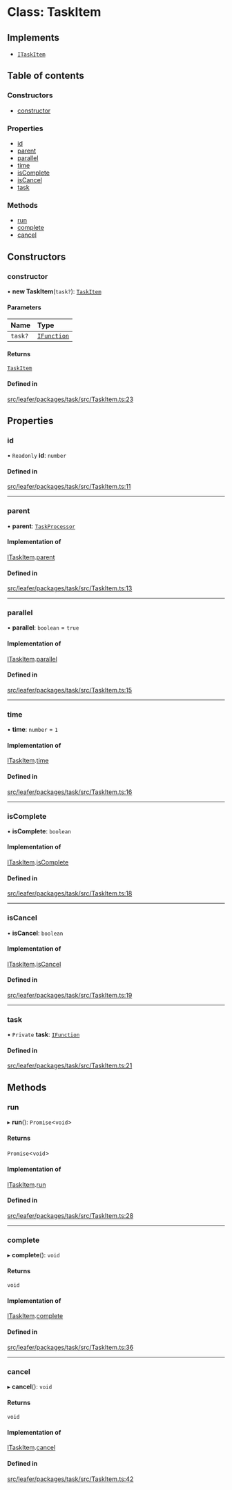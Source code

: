 # Class: TaskItem

## Implements

- [`ITaskItem`](../interfaces/ITaskItem.md)

## Table of contents

### Constructors

- [constructor](TaskItem.md#constructor)

### Properties

- [id](TaskItem.md#id)
- [parent](TaskItem.md#parent)
- [parallel](TaskItem.md#parallel)
- [time](TaskItem.md#time)
- [isComplete](TaskItem.md#iscomplete)
- [isCancel](TaskItem.md#iscancel)
- [task](TaskItem.md#task)

### Methods

- [run](TaskItem.md#run)
- [complete](TaskItem.md#complete)
- [cancel](TaskItem.md#cancel)

## Constructors

### constructor

• **new TaskItem**(`task?`): [`TaskItem`](TaskItem.md)

#### Parameters

| Name | Type |
| :------ | :------ |
| `task?` | [`IFunction`](../interfaces/IFunction.md) |

#### Returns

[`TaskItem`](TaskItem.md)

#### Defined in

[src/leafer/packages/task/src/TaskItem.ts:23](https://github.com/leaferjs/leafer/blob/56c6de6d1ac5072088c765b725fa724d56b9e5ef/packages/task/src/TaskItem.ts#L23)

## Properties

### id

• `Readonly` **id**: `number`

#### Defined in

[src/leafer/packages/task/src/TaskItem.ts:11](https://github.com/leaferjs/leafer/blob/56c6de6d1ac5072088c765b725fa724d56b9e5ef/packages/task/src/TaskItem.ts#L11)

___

### parent

• **parent**: [`TaskProcessor`](TaskProcessor.md)

#### Implementation of

[ITaskItem](../interfaces/ITaskItem.md).[parent](../interfaces/ITaskItem.md#parent)

#### Defined in

[src/leafer/packages/task/src/TaskItem.ts:13](https://github.com/leaferjs/leafer/blob/56c6de6d1ac5072088c765b725fa724d56b9e5ef/packages/task/src/TaskItem.ts#L13)

___

### parallel

• **parallel**: `boolean` = `true`

#### Implementation of

[ITaskItem](../interfaces/ITaskItem.md).[parallel](../interfaces/ITaskItem.md#parallel)

#### Defined in

[src/leafer/packages/task/src/TaskItem.ts:15](https://github.com/leaferjs/leafer/blob/56c6de6d1ac5072088c765b725fa724d56b9e5ef/packages/task/src/TaskItem.ts#L15)

___

### time

• **time**: `number` = `1`

#### Implementation of

[ITaskItem](../interfaces/ITaskItem.md).[time](../interfaces/ITaskItem.md#time)

#### Defined in

[src/leafer/packages/task/src/TaskItem.ts:16](https://github.com/leaferjs/leafer/blob/56c6de6d1ac5072088c765b725fa724d56b9e5ef/packages/task/src/TaskItem.ts#L16)

___

### isComplete

• **isComplete**: `boolean`

#### Implementation of

[ITaskItem](../interfaces/ITaskItem.md).[isComplete](../interfaces/ITaskItem.md#iscomplete)

#### Defined in

[src/leafer/packages/task/src/TaskItem.ts:18](https://github.com/leaferjs/leafer/blob/56c6de6d1ac5072088c765b725fa724d56b9e5ef/packages/task/src/TaskItem.ts#L18)

___

### isCancel

• **isCancel**: `boolean`

#### Implementation of

[ITaskItem](../interfaces/ITaskItem.md).[isCancel](../interfaces/ITaskItem.md#iscancel)

#### Defined in

[src/leafer/packages/task/src/TaskItem.ts:19](https://github.com/leaferjs/leafer/blob/56c6de6d1ac5072088c765b725fa724d56b9e5ef/packages/task/src/TaskItem.ts#L19)

___

### task

• `Private` **task**: [`IFunction`](../interfaces/IFunction.md)

#### Defined in

[src/leafer/packages/task/src/TaskItem.ts:21](https://github.com/leaferjs/leafer/blob/56c6de6d1ac5072088c765b725fa724d56b9e5ef/packages/task/src/TaskItem.ts#L21)

## Methods

### run

▸ **run**(): `Promise`\<`void`\>

#### Returns

`Promise`\<`void`\>

#### Implementation of

[ITaskItem](../interfaces/ITaskItem.md).[run](../interfaces/ITaskItem.md#run)

#### Defined in

[src/leafer/packages/task/src/TaskItem.ts:28](https://github.com/leaferjs/leafer/blob/56c6de6d1ac5072088c765b725fa724d56b9e5ef/packages/task/src/TaskItem.ts#L28)

___

### complete

▸ **complete**(): `void`

#### Returns

`void`

#### Implementation of

[ITaskItem](../interfaces/ITaskItem.md).[complete](../interfaces/ITaskItem.md#complete)

#### Defined in

[src/leafer/packages/task/src/TaskItem.ts:36](https://github.com/leaferjs/leafer/blob/56c6de6d1ac5072088c765b725fa724d56b9e5ef/packages/task/src/TaskItem.ts#L36)

___

### cancel

▸ **cancel**(): `void`

#### Returns

`void`

#### Implementation of

[ITaskItem](../interfaces/ITaskItem.md).[cancel](../interfaces/ITaskItem.md#cancel)

#### Defined in

[src/leafer/packages/task/src/TaskItem.ts:42](https://github.com/leaferjs/leafer/blob/56c6de6d1ac5072088c765b725fa724d56b9e5ef/packages/task/src/TaskItem.ts#L42)
